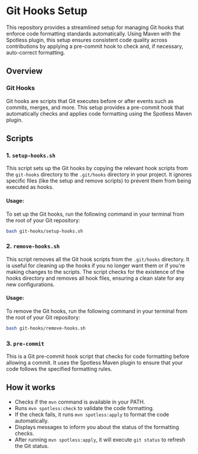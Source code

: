 # Git Hooks Setup

This repository provides a streamlined setup for managing Git hooks that enforce code formatting standards automatically. Using Maven with the Spotless plugin, this setup ensures consistent code quality across contributions by applying a pre-commit hook to check and, if necessary, auto-correct formatting.

## Overview

### Git Hooks

Git hooks are scripts that Git executes before or after events such as commits, merges, and more. This setup provides a pre-commit hook that automatically checks and applies code formatting using the Spotless Maven plugin.

## Scripts

### 1. `setup-hooks.sh`

This script sets up the Git hooks by copying the relevant hook scripts from the `git-hooks` directory to the `.git/hooks` directory in your project. It ignores specific files (like the setup and remove scripts) to prevent them from being executed as hooks.

#### Usage:

To set up the Git hooks, run the following command in your terminal from the root of your Git repository:

```sh
bash git-hooks/setup-hooks.sh
```

### 2. `remove-hooks.sh`

This script removes all the Git hook scripts from the `.git/hooks` directory. It is useful for cleaning up the hooks if you no longer want them or if you're making changes to the scripts. The script checks for the existence of the hooks directory and removes all hook files, ensuring a clean slate for any new configurations.

#### Usage:

To remove the Git hooks, run the following command in your terminal from the root of your Git repository:

```sh
bash git-hooks/remove-hooks.sh
```

### 3. `pre-commit`

This is a Git pre-commit hook script that checks for code formatting before allowing a commit. It uses the Spotless Maven plugin to ensure that your code follows the specified formatting rules.

## How it works

- Checks if the `mvn` command is available in your PATH.
- Runs `mvn spotless:check` to validate the code formatting.
- If the check fails, it runs `mvn spotless:apply` to format the code automatically.
- Displays messages to inform you about the status of the formatting checks.
- After running `mvn spotless:apply`, it will execute `git status` to refresh the Git status.
